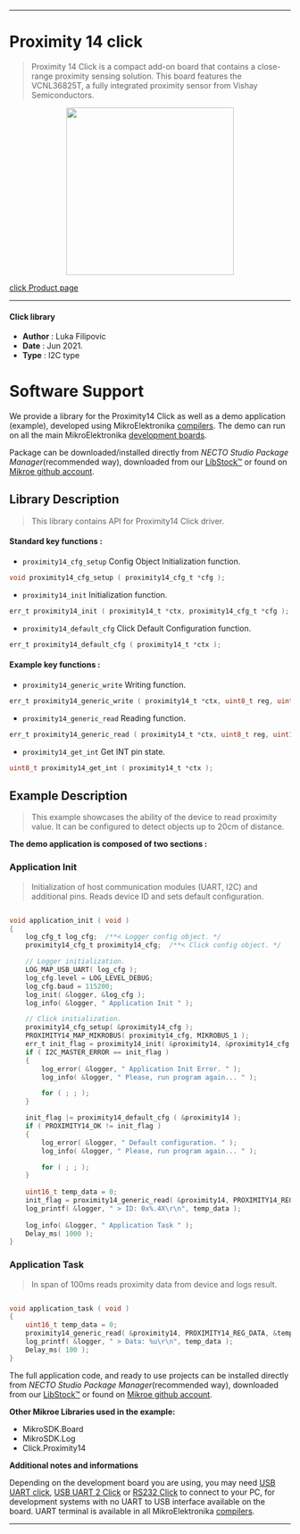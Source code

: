 
---
# Proximity 14 click

> Proximity 14 Click is a compact add-on board that contains a close-range proximity sensing solution. This board features the VCNL36825T, a fully integrated proximity sensor from Vishay Semiconductors.

<p align="center">
  <img src="https://download.mikroe.com/images/click_for_ide/proximity_14_click.png" height=300px>
</p>

[click Product page](https://www.mikroe.com/proximity-14-click)

---


#### Click library

- **Author**        : Luka Filipovic
- **Date**          : Jun 2021.
- **Type**          : I2C type


# Software Support

We provide a library for the Proximity14 Click
as well as a demo application (example), developed using MikroElektronika
[compilers](https://www.mikroe.com/necto-studio).
The demo can run on all the main MikroElektronika [development boards](https://www.mikroe.com/development-boards).

Package can be downloaded/installed directly from *NECTO Studio Package Manager*(recommended way), downloaded from our [LibStock&trade;](https://libstock.mikroe.com) or found on [Mikroe github account](https://github.com/MikroElektronika/mikrosdk_click_v2/tree/master/clicks).

## Library Description

> This library contains API for Proximity14 Click driver.

#### Standard key functions :

- `proximity14_cfg_setup` Config Object Initialization function.
```c
void proximity14_cfg_setup ( proximity14_cfg_t *cfg );
```

- `proximity14_init` Initialization function.
```c
err_t proximity14_init ( proximity14_t *ctx, proximity14_cfg_t *cfg );
```

- `proximity14_default_cfg` Click Default Configuration function.
```c
err_t proximity14_default_cfg ( proximity14_t *ctx );
```

#### Example key functions :

- `proximity14_generic_write` Writing function.
```c
err_t proximity14_generic_write ( proximity14_t *ctx, uint8_t reg, uint16_t tx_data );
```

- `proximity14_generic_read` Reading function.
```c
err_t proximity14_generic_read ( proximity14_t *ctx, uint8_t reg, uint16_t *rx_data );
```

- `proximity14_get_int` Get INT pin state.
```c
uint8_t proximity14_get_int ( proximity14_t *ctx );
```

## Example Description

> This example showcases the ability of the device to read proximity 
value. It can be configured to detect objects up to 20cm of distance.

**The demo application is composed of two sections :**

### Application Init

> Initialization of host communication modules (UART, I2C) and 
additional pins. Reads device ID and sets default configuration.

```c

void application_init ( void ) 
{
    log_cfg_t log_cfg;  /**< Logger config object. */
    proximity14_cfg_t proximity14_cfg;  /**< Click config object. */

    // Logger initialization.
    LOG_MAP_USB_UART( log_cfg );
    log_cfg.level = LOG_LEVEL_DEBUG;
    log_cfg.baud = 115200;
    log_init( &logger, &log_cfg );
    log_info( &logger, " Application Init " );

    // Click initialization.
    proximity14_cfg_setup( &proximity14_cfg );
    PROXIMITY14_MAP_MIKROBUS( proximity14_cfg, MIKROBUS_1 );
    err_t init_flag = proximity14_init( &proximity14, &proximity14_cfg );
    if ( I2C_MASTER_ERROR == init_flag ) 
    {
        log_error( &logger, " Application Init Error. " );
        log_info( &logger, " Please, run program again... " );

        for ( ; ; );
    }

    init_flag |= proximity14_default_cfg ( &proximity14 );
    if ( PROXIMITY14_OK != init_flag ) 
    {
        log_error( &logger, " Default configuration. " );
        log_info( &logger, " Please, run program again... " );

        for ( ; ; );
    }
    
    uint16_t temp_data = 0;
    init_flag = proximity14_generic_read( &proximity14, PROXIMITY14_REG_ID, &temp_data );
    log_printf( &logger, " > ID: 0x%.4X\r\n", temp_data );
    
    log_info( &logger, " Application Task " );
    Delay_ms( 1000 );
}

```

### Application Task

> In span of 100ms reads proximity data from device and logs result.

```c

void application_task ( void ) 
{
    uint16_t temp_data = 0;
    proximity14_generic_read( &proximity14, PROXIMITY14_REG_DATA, &temp_data );
    log_printf( &logger, " > Data: %u\r\n", temp_data );
    Delay_ms( 100 );
}

```

The full application code, and ready to use projects can be installed directly from *NECTO Studio Package Manager*(recommended way), downloaded from our [LibStock&trade;](https://libstock.mikroe.com) or found on [Mikroe github account](https://github.com/MikroElektronika/mikrosdk_click_v2/tree/master/clicks).

**Other Mikroe Libraries used in the example:**

- MikroSDK.Board
- MikroSDK.Log
- Click.Proximity14

**Additional notes and informations**

Depending on the development board you are using, you may need
[USB UART click](https://www.mikroe.com/usb-uart-click),
[USB UART 2 Click](https://www.mikroe.com/usb-uart-2-click) or
[RS232 Click](https://www.mikroe.com/rs232-click) to connect to your PC, for
development systems with no UART to USB interface available on the board. UART
terminal is available in all MikroElektronika
[compilers](https://shop.mikroe.com/compilers).

---
